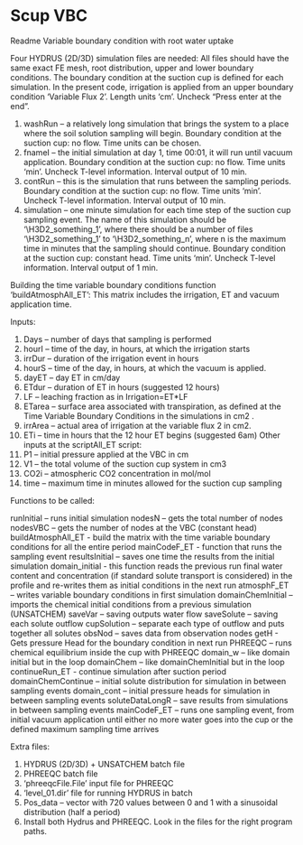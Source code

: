 # Scup VBC
Readme 
Variable boundary condition with root water uptake

Four HYDRUS (2D/3D) simulation files are needed:
All files should have the same exact FE mesh, root distribution, upper and lower boundary conditions. The boundary condition at the suction cup is defined for each simulation. In the present code, irrigation is applied from an upper boundary condition ‘Variable Flux 2’. Length units ‘cm’. Uncheck “Press enter at the end”. 
1)	washRun – a relatively long simulation that brings the system to a place where the soil solution sampling will begin. Boundary condition at the suction cup: no flow. Time units can be chosen.
2)	fnameI – the initial simulation at day 1, time 00:01, it will run until vacuum application. Boundary condition at the suction cup: no flow. Time units ‘min’. Uncheck T-level information. Interval output of 10 min.
3)	contRun – this is the simulation that runs between the sampling periods. Boundary condition at the suction cup: no flow. Time units ‘min’. Uncheck T-level information. Interval output of 10 min.
4)	simulation – one minute simulation for each time step of the suction cup sampling event. The name of this simulation should be ‘\H3D2_something_1’, where there should be a number of files ‘\H3D2_something_1’ to ‘\H3D2_something_n’, where n is the maximum time in minutes that the sampling should continue. Boundary condition at the suction cup: constant head. Time units ‘min’. Uncheck T-level information. Interval output of 1 min.

Building the time variable boundary conditions function ‘buildAtmosphAll_ET’:
This matrix includes the irrigation, ET and vacuum application time.

Inputs:
1)	Days – number of days that sampling is performed
2)	hourI – time of the day, in hours, at which the irrigation starts
3)	irrDur – duration of the irrigation event in hours
4)	hourS – time of the day, in hours, at which the vacuum is applied. 
5)	dayET – day ET in cm/day
6)	ETdur – duration of ET in hours (suggested 12 hours)
7)	LF – leaching fraction as in Irrigation=ET*LF
8)	ETarea – surface area associated with transpiration, as defined at the Time Variable Boundary Conditions in the simulations in cm2 .
9)	irrArea – actual area of irrigation at the variable flux 2 in cm2. 
10)	ETi – time in hours that the 12 hour ET begins (suggested 6am)
Other inputs at the scriptAll_ET script:
1)	P1 – initial pressure applied at the VBC in cm
2)	V1 – the total volume of the suction cup system in cm3
3)	CO2i – atmospheric CO2 concentration in mol/mol
4)	time – maximum time in minutes allowed for the suction cup sampling

Functions to be called:

runInitial – runs initial simulation
nodesN – gets the total number of nodes
nodesVBC – gets the number of nodes at the VBC (constant head)
buildAtmosphAll_ET - build the matrix with the time variable boundary conditions for all the entire period
mainCodeF_ET - function that runs the sampling event
resultsInitial – saves one time the results from the initial simulation
domain_initial - this function reads the previous run final water content and concentration (if standard solute transport is considered) in the profile and re-writes them as initial conditions in the next run
atmosphF_ET – writes variable boundary conditions in first simulation
domainChemInitial – imports the chemical initial conditions from a previous simulation (UNSATCHEM)
saveVar – saving outputs water flow
saveSolute – saving each solute outflow
cupSolution – separate each type of outflow and puts together all solutes
obsNod – saves data from observation nodes
getH - Gets pressure Head for the boundary condition in next run
PHREEQC – runs chemical equilibrium inside the cup with PHREEQC
domain_w – like domain initial but in the loop
domainChem – like domainChemInitial but in the loop
continueRun_ET - continue simulation after suction period
domainChemContinue – initial solute distribution for simulation in between sampling events
domain_cont – initial pressure heads for simulation in between sampling events
soluteDataLongR – save results from simulations in between sampling events
mainCodeF_ET – runs one sampling event, from initial vacuum application until either no more water goes into the cup or the defined maximum sampling time arrives

Extra files:
1)	HYDRUS (2D/3D) + UNSATCHEM batch file
2)	PHREEQC batch file
3)	‘phreeqcFile.File’ input file for PHREEQC
4)	‘level_01.dir’ file for running HYDRUS in batch 
5)	Pos_data – vector with 720 values between 0 and 1 with a sinusoidal distribution (half a period)
6) Install both Hydrus and PHREEQC. Look in the files for the right program paths.
 












